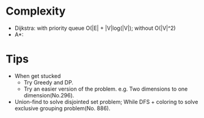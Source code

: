 
# Complexity
- Dijkstra: with priority queue O(|E| + |V|log(|V|); without O(|V|^2)
-	A*: 	

# Tips
-	When get stucked
    - Try Greedy and DP.
    - Try an easier version of the problem. e.g. Two dimensions to one dimension(No.296).
-	Union-find to solve disjointed set problem; While DFS + coloring to solve exclusive grouping problem(No. 886).
